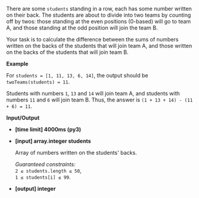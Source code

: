 <div class="markdown"><p>There are some <code>students</code> standing in a row, each has some number written on their back. The students are about to divide into two teams by counting off by twos: those standing at the even positions (0-based) will go to team A, and those standing at the odd position will join the team B.</p>
<p>Your task is to calculate the difference between the sums of numbers written on the backs of the students that will join team A, and those written on the backs of the students that will join team B.</p>
<p><strong>Example</strong></p>
<p>For <code>students = [1, 11, 13, 6, 14]</code>, the output should be<br>
<code>twoTeams(students) = 11</code>.</p>
<p>Students with numbers <code>1</code>, <code>13</code> and <code>14</code> will join team A, and students with numbers <code>11</code> and <code>6</code> will join team B. Thus, the answer is <code>(1 + 13 + 14) - (11 + 6) = 11</code>.</p>
<p><strong>Input/Output</strong></p>
<ul>
<li><strong>[time limit] 4000ms (py3)</strong></li>
</ul>
<ul>
<li>
<p><strong>[input] array.integer students</strong></p>
<p>Array of numbers written on the students' backs.</p>
<p><em>Guaranteed constraints:</em><br>
<code>2 ≤ students.length ≤ 50</code>,<br>
<code>1 ≤ students[i] ≤ 99</code>.</p>
</li>
<li>
<p><strong>[output] integer</strong></p>
</li>
</ul>
</div>